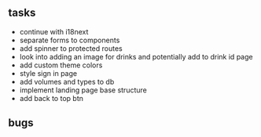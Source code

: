 ## tasks

- continue with i18next
- separate forms to components
- add spinner to protected routes
- look into adding an image for drinks and potentially add to drink id page
- add custom theme colors
- style sign in page
- add volumes and types to db
- implement landing page base structure
- add back to top btn

## bugs

